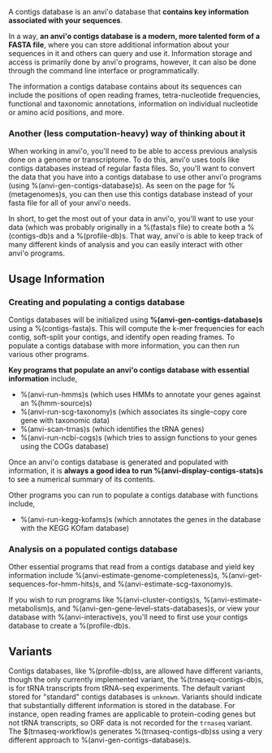 A contigs database is an anvi'o database that **contains key information associated with your sequences**.

In a way, **an anvi'o contigs database is a modern, more talented form of a FASTA file**, where you can store additional information about your sequences in it and others can query and use it. Information storage and access is primarily done by anvi'o programs, however, it can also be done through the command line interface or programmatically.

The information a contigs database contains about its sequences can include the positions of open reading frames, tetra-nucleotide frequencies, functional and taxonomic annotations, information on individual nucleotide or amino acid positions, and more.

### Another (less computation-heavy) way of thinking about it

When working in anvi'o, you'll need to be able to access previous analysis done on a genome or transcriptome. To do this, anvi'o uses tools like contigs databases instead of regular fasta files. So, you'll want to convert the data that you have into a contigs database to use other anvi'o programs (using %(anvi-gen-contigs-database)s). As seen on the page for %(metagenomes)s, you can then use this contigs database instead of your fasta file for all of your anvi'o needs.

In short, to get the most out of your data in anvi'o, you'll want to use your data (which was probably originally in a %(fasta)s file) to create both a %(contigs-db)s and a %(profile-db)s. That way, anvi'o is able to keep track of many different kinds of analysis and you can easily interact with other anvi'o programs.

## Usage Information

### Creating and populating a contigs database

Contigs databases will be initialized using **%(anvi-gen-contigs-database)s** using a %(contigs-fasta)s. This will compute the k-mer frequencies for each contig, soft-split your contigs, and identify open reading frames. To populate a contigs database with more information, you can then run various other programs.

**Key programs that populate an anvi'o contigs database with essential information** include,

* %(anvi-run-hmms)s (which uses HMMs to annotate your genes against an %(hmm-source)s)
* %(anvi-run-scg-taxonomy)s (which associates its single-copy core gene with taxonomic data)
* %(anvi-scan-trnas)s (which identifies the tRNA genes)
* %(anvi-run-ncbi-cogs)s (which tries to assign functions to your genes using the COGs database)

Once an anvi'o contigs database is generated and populated with information, it is **always a good idea to run %(anvi-display-contigs-stats)s** to see a numerical summary of its contents.

Other programs you can run to populate a contigs database with functions include,

* %(anvi-run-kegg-kofams)s (which annotates the genes in the database with the KEGG KOfam database)

### Analysis on a populated contigs database

Other essential programs that read from a contigs database and yield key information include %(anvi-estimate-genome-completeness)s, %(anvi-get-sequences-for-hmm-hits)s, and %(anvi-estimate-scg-taxonomy)s.

If you wish to run programs like %(anvi-cluster-contigs)s, %(anvi-estimate-metabolism)s, and %(anvi-gen-gene-level-stats-databases)s, or view your database with %(anvi-interactive)s, you'll need to first use your contigs database to create a %(profile-db)s.

## Variants

Contigs databases, like %(profile-db)ss, are allowed have different variants, though the only currently implemented variant, the %(trnaseq-contigs-db)s, is for tRNA transcripts from tRNA-seq experiments. The default variant stored for "standard" contigs databases is `unknown`. Variants should indicate that substantially different information is stored in the database. For instance, open reading frames are applicable to protein-coding genes but not tRNA transcripts, so ORF data is not recorded for the `trnaseq` variant. The $(trnaseq-workflow)s generates %(trnaseq-contigs-db)ss using a very different approach to %(anvi-gen-contigs-database)s.
